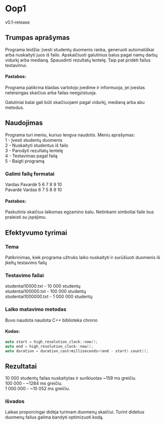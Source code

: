 # Oop1
v0.1-release

## Trumpas aprašymas
Programa leidžia:
Įvesti studentų duomenis ranka, generuoti automatiškai arba nuskaityti juos iš failo.
Apskaičiuoti galutinius balus pagal namų darbų vidurkį arba medianą.
Spausdinti rezultatų lentelę.
Taip pat pridėti failus testavimui.
#### Pastabos:
Programa patikrina klaidas vartotojo įvedime ir informuoja, jei įvestas neteisingas skaičius arba failas neegzistuoja.<br>

Galutiniai balai gali būti skaičiuojami pagal vidurkį, medianą arba abu metodus.
## Naudojimas
Programa turi meniu, kuriuo lengva naudotis.
Meniu aprašymas: <br>
1 - Įvesti studentų duomenis <br>
2 - Nuskaityti studentus iš failo <br>
3 - Parodyti rezultatų lentelę <br>
4 - Testavimas pagal failą <br>
5 - Baigti programą <br>



### Galimi failų formatai
Vardas Pavardė 5 6 7 8 9 10 <br>
Pavardė Vardas 6 7 5 8 9 10 <br>
#### Pastabos:
Paskutinis skaičius laikomas egzamino balu.
Netinkami simboliai faile bus praleisti su įspėjimu.


## Efektyvumo tyrimai
### Tema
Patikrinimas, kiek programa užtruks laiko nuskaityti ir surūšiuoti duomenis iš įkeltų testavimo failų

### Testavimo failai
studentai10000.txt - 10 000 studentų<br>
studentai100000.txt - 100 000 studentų<br>
studentai1000000.txt - 1 000 000 studentų<br>


### Laiko matavimo metodas
Buvo naudota naudota C++ biblioteka chrono
#### Kodas:
```cpp
auto start = high_resolution_clock::now();
auto end = high_resolution_clock::now();
auto duration = duration_cast<milliseconds>(end - start).count();
```
## Rezultatai

10 000 studentų failas nuskaitytas ir surikiuotas	~159 ms greičiu.<br>
100 000	- ~1284 ms greičiu.<br>
1 000 000 -	~10 052 ms greičiu.<br>

### Išvados
Laikas proporcingai didėja turimam duomenų skaičiui.
Turint didelius duomenų failus galima bandyti optimizuoti kodą.
